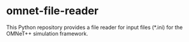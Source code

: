 # omnet-file-reader

This Python repository provides a file reader for input files (*.ini) for the OMNeT++ simulation framework.


